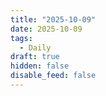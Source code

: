 ```yaml
---
title: "2025-10-09"
date: 2025-10-09
tags:
  - Daily
draft: true
hidden: false
disable_feed: false
---
```


